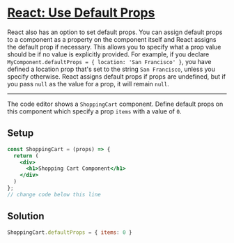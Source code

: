 # [React: Use Default Props](https://learn.freecodecamp.org/front-end-libraries/react/use-default-props)

React also has an option to set default props. You can assign default props to a component as a property on the component itself and React assigns the default prop if necessary. This allows you to specify what a prop value should be if no value is explicitly provided. For example, if you declare `MyComponent.defaultProps = { location: 'San Francisco' }`, you have defined a location prop that's set to the string `San Francisco`, unless you specify otherwise. React assigns default props if props are undefined, but if you pass `null` as the value for a prop, it will remain `null`.

---

The code editor shows a `ShoppingCart` component. Define default props on this component which specify a prop `items` with a value of `0`.

## Setup
```jsx
const ShoppingCart = (props) => {
  return (
    <div>
      <h1>Shopping Cart Component</h1>
    </div>
  )
};
// change code below this line
```

## Solution
```jsx
ShoppingCart.defaultProps = { items: 0 }
```
